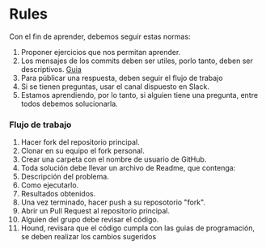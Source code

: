 # Rules

Con el fin de aprender, debemos seguir estas normas:

1. Proponer ejercicios que nos permitan aprender. 
2. Los mensajes de los commits deben ser utiles, porlo tanto, deben ser descriptivos. [Guia](http://tbaggery.com/2008/04/19/a-note-about-git-commit-messages.html)
3. Para públicar una respuesta, deben seguir el flujo de trabajo
4. Si se tienen preguntas, usar el canal dispuesto en Slack.
5. Estamos aprendiendo, por lo tanto, si alguien tiene una pregunta, entre todos debemos solucionarla. 





### Flujo de trabajo

1. Hacer fork del repositorio principal.
2. Clonar en su equipo el fork personal.
3. Crear una carpeta con el nombre de usuario de GitHub.
4. Toda solución debe llevar un archivo de Readme, que contenga:
  1. Descripción del problema.
  2. Como ejecutarlo.
  3. Resultados obtenidos.
5. Una vez terminado, hacer push a su reposotorio "fork".
6. Abrir un Pull Request al repositorio principal.
7. Alguien del grupo debe revisar el código.
8. Hound, revisara que el código cumpla con las guias de programación, se deben realizar los cambios sugeridos
